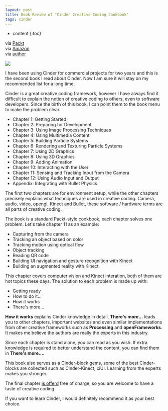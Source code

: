 ```yaml
---
layout: post
title: Book Review of "Cinder Creative Coding Cookbook"
tags: cinder
---
```


* content
{:toc}

via [Packt](http://www.packtpub.com/cinder-creative-coding-cookbook/book)   
via [Amazon](http://www.amazon.com/kindle-store/dp/B00CZ6Y0AI)   
via [author](http://ruim.pt/2013/06/cinder-creative-coding-cookbook/)

![](http://www.packtpub.com/sites/default/files/8703OS.jpg)

I have been using Cinder for commercial projects for two years and this is the second book I read about Cinder. Now I am sure it will stay on my recommended list for a long time.

Cinder is a great creative coding framework, however I have always find it difficult to explain the notion of creative coding to others, even to software developers. Since the birth of this book, I can point them to the book menu to make the problem clear. 




- Chapter 1: Getting Started
- Chapter 2: Preparing for Development
- Chapter 3: Using Image Processing Techniques
- Chapter 4: Using Multimedia Content
- Chapter 5: Building Particle Systems
- Chapter 6: Rendering and Texturing Particle Systems
- Chapter 7: Using 2D Graphics
- Chapter 8: Using 3D Graphics
- Chapter 9: Adding Animation
- Chapter 10: Interacting with the User
- Chapter 11: Sensing and Tracking Input from the Camera
- Chapter 12: Using Audio Input and Output
- Appendix: Integrating with Bullet Physics

The first two chapters are for environment setup, while the other chapters precisely explains what techniques are used in creative coding. Camera, audio, video, opengl, Kinect and Bullet, these software / hardware terms are all parts of creative coding.

The book is a standard Packt-style cookbook, each chapter solves one problem. Let's take chapter 11 as an example:

- Capturing from the camera
- Tracking an object based on color
- Tracking motion using optical flow
- Object tracking
- Reading QR code
- Building UI navigation and gesture recognition with Kinect
- Building an augmented reality with Kinect

This chapter covers computer vision and Kinect interation, both of them are hot topics these days. The solution to each problem is made up with:

- Getting ready
- How to do it...
- How it works
- There's more...

**How it works** explains Cinder knowledge in detail, **There's more...** leads you to other chapters, important websites and even similar implementations from other creative frameworks such as **Processing** and **openFrameworks**. It makes me believe the authors are really the experts in this industry.

Since each chapter is stand alone, you can read as you wish. If extra knowledge is required to better understand the content, you can find them in **There's more...**.

This book also serves as a Cinder-block gems, some of the best Cinder-blocks are collected such as Cinder-Kinect, ciUI. Learning from the experts makes you stronger.

The final chapter [is offerd](http://www.packtpub.com/sites/default/files/downloads/Integrating_with_Bullet_Physics.pdf) free of charge, so you are welcome to have a taste of creative coding.

If you want to learn Cinder, I would definitely recommend it as your best choice.
